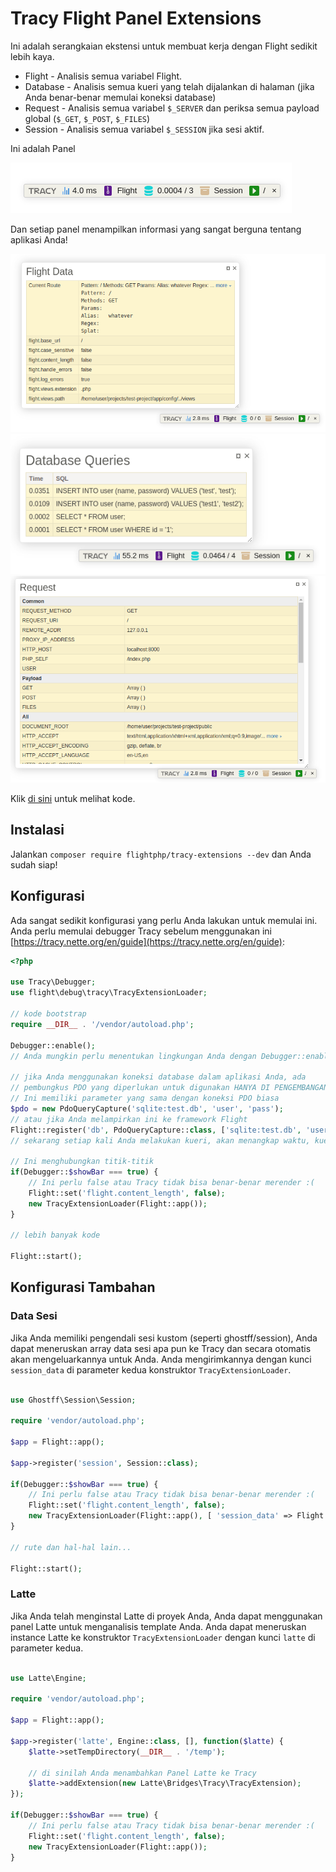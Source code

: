 Tracy Flight Panel Extensions
=====

Ini adalah serangkaian ekstensi untuk membuat kerja dengan Flight sedikit lebih kaya.

- Flight - Analisis semua variabel Flight.
- Database - Analisis semua kueri yang telah dijalankan di halaman (jika Anda benar-benar memulai koneksi database)
- Request - Analisis semua variabel `$_SERVER` dan periksa semua payload global (`$_GET`, `$_POST`, `$_FILES`)
- Session - Analisis semua variabel `$_SESSION` jika sesi aktif.

Ini adalah Panel

![Flight Bar](https://raw.githubusercontent.com/flightphp/tracy-extensions/master/flight-tracy-bar.png)

Dan setiap panel menampilkan informasi yang sangat berguna tentang aplikasi Anda!

![Flight Data](https://raw.githubusercontent.com/flightphp/tracy-extensions/master/flight-var-data.png)
![Flight Database](https://raw.githubusercontent.com/flightphp/tracy-extensions/master/flight-db.png)
![Flight Request](https://raw.githubusercontent.com/flightphp/tracy-extensions/master/flight-request.png)

Klik [di sini](https://github.com/flightphp/tracy-extensions) untuk melihat kode.

Instalasi
-------
Jalankan `composer require flightphp/tracy-extensions --dev` dan Anda sudah siap!

Konfigurasi
-------
Ada sangat sedikit konfigurasi yang perlu Anda lakukan untuk memulai ini. Anda perlu memulai debugger Tracy sebelum menggunakan ini [https://tracy.nette.org/en/guide](https://tracy.nette.org/en/guide):

```php
<?php

use Tracy\Debugger;
use flight\debug\tracy\TracyExtensionLoader;

// kode bootstrap
require __DIR__ . '/vendor/autoload.php';

Debugger::enable();
// Anda mungkin perlu menentukan lingkungan Anda dengan Debugger::enable(Debugger::DEVELOPMENT)

// jika Anda menggunakan koneksi database dalam aplikasi Anda, ada 
// pembungkus PDO yang diperlukan untuk digunakan HANYA DI PENGEMBANGAN (bukan produksi, tolong!)
// Ini memiliki parameter yang sama dengan koneksi PDO biasa
$pdo = new PdoQueryCapture('sqlite:test.db', 'user', 'pass');
// atau jika Anda melampirkan ini ke framework Flight
Flight::register('db', PdoQueryCapture::class, ['sqlite:test.db', 'user', 'pass']);
// sekarang setiap kali Anda melakukan kueri, akan menangkap waktu, kueri, dan parameter

// Ini menghubungkan titik-titik
if(Debugger::$showBar === true) {
	// Ini perlu false atau Tracy tidak bisa benar-benar merender :(
	Flight::set('flight.content_length', false);
	new TracyExtensionLoader(Flight::app());
}

// lebih banyak kode

Flight::start();
```

## Konfigurasi Tambahan

### Data Sesi
Jika Anda memiliki pengendali sesi kustom (seperti ghostff/session), Anda dapat meneruskan array data sesi apa pun ke Tracy dan secara otomatis akan mengeluarkannya untuk Anda. Anda mengirimkannya dengan kunci `session_data` di parameter kedua konstruktor `TracyExtensionLoader`.

```php

use Ghostff\Session\Session;

require 'vendor/autoload.php';

$app = Flight::app();

$app->register('session', Session::class);

if(Debugger::$showBar === true) {
	// Ini perlu false atau Tracy tidak bisa benar-benar merender :(
	Flight::set('flight.content_length', false);
	new TracyExtensionLoader(Flight::app(), [ 'session_data' => Flight::session()->getAll() ]);
}

// rute dan hal-hal lain...

Flight::start();
```

### Latte

Jika Anda telah menginstal Latte di proyek Anda, Anda dapat menggunakan panel Latte untuk menganalisis template Anda. Anda dapat meneruskan instance Latte ke konstruktor `TracyExtensionLoader` dengan kunci `latte` di parameter kedua.

```php

use Latte\Engine;

require 'vendor/autoload.php';

$app = Flight::app();

$app->register('latte', Engine::class, [], function($latte) {
	$latte->setTempDirectory(__DIR__ . '/temp');

	// di sinilah Anda menambahkan Panel Latte ke Tracy
	$latte->addExtension(new Latte\Bridges\Tracy\TracyExtension);
});

if(Debugger::$showBar === true) {
	// Ini perlu false atau Tracy tidak bisa benar-benar merender :(
	Flight::set('flight.content_length', false);
	new TracyExtensionLoader(Flight::app());
}
```